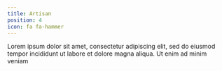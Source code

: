 ```yaml
---
title: Artisan
position: 4
icon: fa fa-hammer
---
```

Lorem ipsum dolor sit amet, consectetur adipiscing elit, sed do eiusmod tempor incididunt ut labore et dolore magna aliqua. Ut enim ad minim veniam